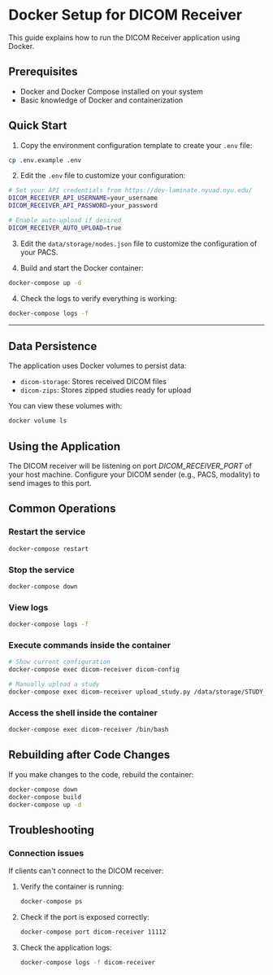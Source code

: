 # Docker Setup for DICOM Receiver

This guide explains how to run the DICOM Receiver application using Docker.

## Prerequisites

- Docker and Docker Compose installed on your system
- Basic knowledge of Docker and containerization

## Quick Start

1. Copy the environment configuration template to create your `.env` file:

```bash
cp .env.example .env
```

2. Edit the `.env` file to customize your configuration:

```bash
# Set your API credentials from https://dev-laminate.nyuad.nyu.edu/
DICOM_RECEIVER_API_USERNAME=your_username
DICOM_RECEIVER_API_PASSWORD=your_password

# Enable auto-upload if desired
DICOM_RECEIVER_AUTO_UPLOAD=true
```
3. Edit the `data/storage/nodes.json` file to customize the configuration of your PACS.

4. Build and start the Docker container:

```bash
docker-compose up -d
```

4. Check the logs to verify everything is working:

```bash
docker-compose logs -f
```

---

## Data Persistence

The application uses Docker volumes to persist data:

- `dicom-storage`: Stores received DICOM files
- `dicom-zips`: Stores zipped studies ready for upload

You can view these volumes with:

```bash
docker volume ls
```

## Using the Application

The DICOM receiver will be listening on port *DICOM_RECEIVER_PORT* of your host machine. Configure your DICOM sender (e.g., PACS, modality) to send images to this port.

## Common Operations

### Restart the service

```bash
docker-compose restart
```

### Stop the service

```bash
docker-compose down
```

### View logs

```bash
docker-compose logs -f
```

### Execute commands inside the container

```bash
# Show current configuration
docker-compose exec dicom-receiver dicom-config

# Manually upload a study
docker-compose exec dicom-receiver upload_study.py /data/storage/STUDY_UID
```

### Access the shell inside the container

```bash
docker-compose exec dicom-receiver /bin/bash
```

## Rebuilding after Code Changes

If you make changes to the code, rebuild the container:

```bash
docker-compose down
docker-compose build
docker-compose up -d
```

## Troubleshooting

### Connection issues

If clients can't connect to the DICOM receiver:

1. Verify the container is running:
   ```bash
   docker-compose ps
   ```

2. Check if the port is exposed correctly:
   ```bash
   docker-compose port dicom-receiver 11112
   ```

3. Check the application logs:
   ```bash
   docker-compose logs -f dicom-receiver
   ``` 